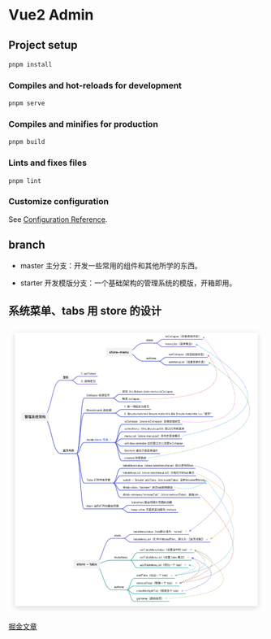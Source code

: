 # Vue2 Admin

## Project setup

```sh
pnpm install
```

### Compiles and hot-reloads for development

```sh
pnpm serve
```

### Compiles and minifies for production

```sh
pnpm build
```

### Lints and fixes files

```sh
pnpm lint
```

### Customize configuration

See [Configuration Reference](https://cli.vuejs.org/config/).

## branch

- master 主分支：开发一些常用的组件和其他所学的东西。

- starter 开发模版分支：一个基础架构的管理系统的模版，开箱即用。

## 系统菜单、tabs 用 store 的设计

![flow](./public/flow.png)

[掘金文章](https://juejin.cn/post/7132304086937894920)

